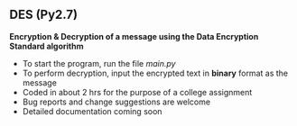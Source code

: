 DES (Py2.7)
---

**Encryption & Decryption of a message using the Data Encryption Standard algorithm**

- To start the program, run the file *main.py*
- To perform decryption, input the encrypted text in **binary** format as the message
- Coded in about 2 hrs for the purpose of a college assignment
- Bug reports and change suggestions are welcome
- Detailed documentation coming soon
